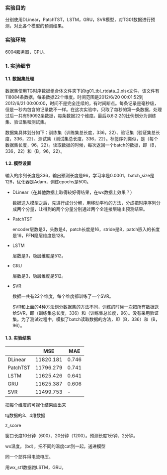 ### 实验目的

分别使用DLinear，PatchTST，LSTM，GRU，SVR模型，对TG01数据进行预测，对比各个模型的预测结果。

### 实验环境

6004服务器，CPU。

### 1. 实验细节

#### 1.1. 数据集处理

数据集使用TG时序数据组合体文件夹下的tg01_tbl_rtdata_2.xlsx文件，该文件有118084条数据，每条数据22个维度。时间范围是2012/6/20 00:01:52到2012/6/21 00:00:00，时间不是完全连续的，有时间断点。每条记录是毫秒级，但是一秒内包含的记录数不一样。在这次实验中，只取了每秒的第一条数据，处理过后一共有59092条数据，每条数据22个维度。最后以6:2:2的比例划分为训练集、验证集和测试集。

数据集具体划分如下：训练集（训练集总长度，336，22）、验证集（验证集总长度，336，22）、测试集（测试集总长度，336，22）。标签序列类似，是（每个数据集长度，96，22）。读取数据的时候，每次返回一个batch的数据，即（B，336，22）和（B，96，22）。

#### 1.2. 模型设置

输入的序列长度是336，输出预测长度是96，学习率是0.0001，batch_size是128，优化器是Adam，训练epochs是500。

- DLinear（在其他数据上取得较好得结果，在wx数据上效果？）

  数据送入模型之后，先进行成分分解，用移动平均的方法，分成把时序序列分成两个分量，让得到的两个分量分别通过两个全连接层输出预测结果。

- PatchTST

  encoder层数是3，头数是4，patch长度是16，stride是8，patch嵌入的长度是16，FFN隐层维度是128。

- LSTM

  层数是3，隐层维度是512。

- GRU

  层数是3，隐层维度是512。

- SVR

  数据一共有22个维度，每个维度都训练了一个SVR。

  SVR和上面的4种方法划分数据集的方法不同，训练的时候一次把所有数据送给SVR，即（训练集总长度，336）和（训练集总长度，96）。没有采用验证集。为了测试过程中，模拟了batch读取数据的方法，即（B，336）和（B，96）。

  

#### 1.3. 实验结果

|          | MSE       | MAE   |
| -------- | --------- | ----- |
| DLinear  | 11820.181 | 0.746 |
| PatchTST | 11796.279 | 0.741 |
| LSTM     | 11625.426 | 0.641 |
| GRU      | 11625.387 | 0.606 |
| SVR      | 11499.753 | -     |



把每个维度的可视化结果画出来

tg数据的3、4维数据

z_score

窗口长度10分钟（600）、20分钟（1200）。预测长度1分钟、2分钟。

wx温度，（bd），把不同的温度cat到一起，送进模型

同一个部件得电流电压。

用wx_st1数据跑LSTM，GRU。
